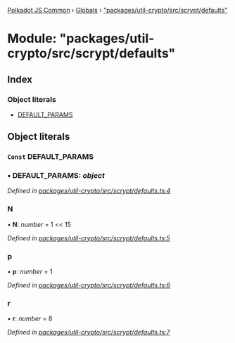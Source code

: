[Polkadot JS Common](../README.md) › [Globals](../globals.md) › ["packages/util-crypto/src/scrypt/defaults"](_packages_util_crypto_src_scrypt_defaults_.md)

# Module: "packages/util-crypto/src/scrypt/defaults"

## Index

### Object literals

* [DEFAULT_PARAMS](_packages_util_crypto_src_scrypt_defaults_.md#const-default_params)

## Object literals

### `Const` DEFAULT_PARAMS

### ▪ **DEFAULT_PARAMS**: *object*

*Defined in [packages/util-crypto/src/scrypt/defaults.ts:4](https://github.com/polkadot-js/common/blob/e7c665e5/packages/util-crypto/src/scrypt/defaults.ts#L4)*

###  N

• **N**: *number* = 1 << 15

*Defined in [packages/util-crypto/src/scrypt/defaults.ts:5](https://github.com/polkadot-js/common/blob/e7c665e5/packages/util-crypto/src/scrypt/defaults.ts#L5)*

###  p

• **p**: *number* = 1

*Defined in [packages/util-crypto/src/scrypt/defaults.ts:6](https://github.com/polkadot-js/common/blob/e7c665e5/packages/util-crypto/src/scrypt/defaults.ts#L6)*

###  r

• **r**: *number* = 8

*Defined in [packages/util-crypto/src/scrypt/defaults.ts:7](https://github.com/polkadot-js/common/blob/e7c665e5/packages/util-crypto/src/scrypt/defaults.ts#L7)*
